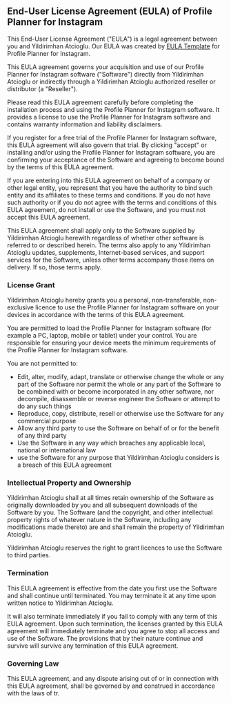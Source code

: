 <h2>End-User License Agreement (EULA) of <span class="app_name">Profile Planner for Instagram</span></h2>

<p>This End-User License Agreement ("EULA") is a legal agreement between you and <span class="company_name">Yildirimhan Atcioglu</span>. Our EULA was created by <a href="https://www.eulatemplate.com">EULA Template</a> for <span class="app_name">Profile Planner for Instagram</span>.</p></p>

<p>This EULA agreement governs your acquisition and use of our <span class="app_name">Profile Planner for Instagram</span> software ("Software") directly from <span class="company_name">Yildirimhan Atcioglu</span> or indirectly through a <span class="company_name">Yildirimhan Atcioglu</span> authorized reseller or distributor (a "Reseller"). </p>

<p>Please read this EULA agreement carefully before completing the installation process and using the <span class="app_name">Profile Planner for Instagram</span> software. It provides a license to use the <span class="app_name">Profile Planner for Instagram</span> software and contains warranty information and liability disclaimers.</p>

<p>If you register for a free trial of the <span class="app_name">Profile Planner for Instagram</span> software, this EULA agreement will also govern that trial. By clicking "accept" or installing and/or using the <span class="app_name">Profile Planner for Instagram</span> software, you are confirming your acceptance of the Software and agreeing to become bound by the terms of this EULA agreement.</p>

<p>If you are entering into this EULA agreement on behalf of a company or other legal entity, you represent that you have the authority to bind such entity and its affiliates to these terms and conditions. If you do not have such authority or if you do not agree with the terms and conditions of this EULA agreement, do not install or use the Software, and you must not accept this EULA agreement.</p>

<p>This EULA agreement shall apply only to the Software supplied by <span class="company_name">Yildirimhan Atcioglu</span> herewith regardless of whether other software is referred to or described herein. The terms also apply to any <span class="company_name">Yildirimhan Atcioglu</span> updates, supplements, Internet-based services, and support services for the Software, unless other terms accompany those items on delivery. If so, those terms apply.</p>

<h3>License Grant</h3>

<p><span class="company_name">Yildirimhan Atcioglu</span> hereby grants you a personal, non-transferable, non-exclusive licence to use the <span class="app_name">Profile Planner for Instagram</span> software on your devices in accordance with the terms of this EULA agreement.</p>

<p>You are permitted to load the <span class="app_name">Profile Planner for Instagram</span> software (for example a PC, laptop, mobile or tablet) under your control. You are responsible for ensuring your device meets the minimum requirements of the <span class="app_name">Profile Planner for Instagram</span> software.</p>

<p>You are not permitted to:</p>

<ul>
<li>Edit, alter, modify, adapt, translate or otherwise change the whole or any part of the Software nor permit the whole or any part of the Software to be combined with or become incorporated in any other software, nor decompile, disassemble or reverse engineer the Software or attempt to do any such things</li>
<li>Reproduce, copy, distribute, resell or otherwise use the Software for any commercial purpose</li>
<li>Allow any third party to use the Software on behalf of or for the benefit of any third party</li>
<li>Use the Software in any way which breaches any applicable local, national or international law</li>
<li>use the Software for any purpose that <span class="company_name">Yildirimhan Atcioglu</span> considers is a breach of this EULA agreement</li>
</ul>

<h3>Intellectual Property and Ownership</h3>

<p><span class="company_name">Yildirimhan Atcioglu</span> shall at all times retain ownership of the Software as originally downloaded by you and all subsequent downloads of the Software by you. The Software (and the copyright, and other intellectual property rights of whatever nature in the Software, including any modifications made thereto) are and shall remain the property of <span class="company_name">Yildirimhan Atcioglu</span>.</p>

<p><span class="company_name">Yildirimhan Atcioglu</span> reserves the right to grant licences to use the Software to third parties.</p>

<h3>Termination</h3>

<p>This EULA agreement is effective from the date you first use the Software and shall continue until terminated. You may terminate it at any time upon written notice to <span class="company_name">Yildirimhan Atcioglu</span>.</p>

<p>It will also terminate immediately if you fail to comply with any term of this EULA agreement. Upon such termination, the licenses granted by this EULA agreement will immediately terminate and you agree to stop all access and use of the Software. The provisions that by their nature continue and survive will survive any termination of this EULA agreement.</p>

<h3>Governing Law</h3>

<p>This EULA agreement, and any dispute arising out of or in connection with this EULA agreement, shall be governed by and construed in accordance with the laws of <span class="country">tr</span>.</p>

